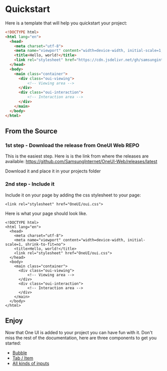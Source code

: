 # Quickstart


Here is a template that will help you quickstart your project:

```html
<!DOCTYPE html>
<html lang="en">
  <head>
    <meta charset="utf-8">
    <meta name="viewport" content="width=device-width, initial-scale=1, shrink-to-fit=no">
    <title>Hello, world!</title>
    <link rel="stylesheet" href="https://cdn.jsdelivr.net/gh/samsunginternet/OneUI-Web/oui-css/oui.css">
  </head>
  <body>
    <main class="container">
      <div class="oui-viewing">
          <!-- Viewing area -->
      </div>
      <div class="oui-interaction">
          <!-- Interaction area -->
      </div>
    </main>
  </body>
</html>
```


## From the Source

### 1st step - Download the release from OneUI Web REPO

This is the easiest step. Here is is the link from where the releases are available:
https://github.com/SamsungInternet/OneUI-Web/releases/latest

Download it and place it in your projects folder

### 2nd step - Include it

Include it on your page by adding the css stylesheet to your page: 
```
<link rel="stylesheet" href="OneUI/oui.css">
```

Here is what your page should look like.
```
<!DOCTYPE html>
<html lang="en">
  <head>
    <meta charset="utf-8">
    <meta name="viewport" content="width=device-width, initial-scale=1, shrink-to-fit=no">
    <title>Hello, world!</title>
    <link rel="stylesheet" href="OneUI/oui.css">
  </head>
  <body>
    <main class="container">
      <div class="oui-viewing">
          <!-- Viewing area -->
      </div>
      <div class="oui-interaction">
          <!-- Interaction area -->
      </div>
    </main>
  </body>
</html>

```


## Enjoy 

Now that One UI is added to your project you can have fun with it.
Don't miss the rest of the documentation, here are three components to get you started:
- [Bubble](components/bubble)
- [Tab / Item](components/tab)
- [All kinds of inputs](components/inputs)